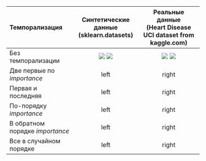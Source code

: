 
Темпорализация |Синтетические данные <br>  (sklearn.datasets)  | Реальные данные <br> (Heart Disease UCI dataset from kaggle.com)
:------- | :----: | :----: 
Без темпорализации  |![](https://github.com/VirtualRoyalty/The-Reservoir-Computing-Basic-Model-and-Software-Implementation-of-the-Neural-Network-ESN/blob/master/pics/cnfSynth.png)  ![](https://github.com/VirtualRoyalty/The-Reservoir-Computing-Basic-Model-and-Software-Implementation-of-the-Neural-Network-ESN/blob/master/pics/notempoSynth.png) |![](https://github.com/VirtualRoyalty/The-Reservoir-Computing-Basic-Model-and-Software-Implementation-of-the-Neural-Network-ESN/blob/master/pics/cnfSynth.png)  ![](https://github.com/VirtualRoyalty/The-Reservoir-Computing-Basic-Model-and-Software-Implementation-of-the-Neural-Network-ESN/blob/master/pics/notempoSynth.png)
Две первые по *importance*  |left |right
Первая и последняя  |left |right
По-порядку *importance* |left |right
В обратном порядке *importance*|left |right
Все в случайном порядке|left |right
